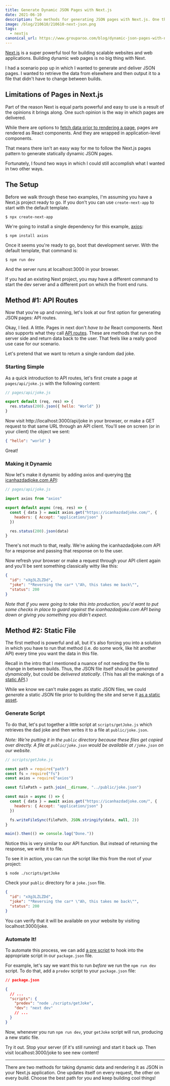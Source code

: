 ```yaml
---
title: Generate Dynamic JSON Pages with Next.js
date: 2021-06-10
description: Two methods for generating JSON pages with Next.js. One that updates on every request, the other on every build.
image: /blog/210610/210610-next-json.png
tags:
  - nextjs
canonical_url: https://www.grouparoo.com/blog/dynamic-json-pages-with-nextjs
---
```


[Next.js](https://nextjs.org/) is a super powerful tool for building scalable websites and web applications. Building dynamic web pages is no big thing with Next.

I had a scenario pop up in which I wanted to generate and deliver JSON pages. I wanted to retrieve the data from elsewhere and then output it to a file that didn't have to change between builds.

## Limitations of Pages in Next.js

Part of the reason Next is equal parts powerful and easy to use is a result of the opinions it brings along. One such opinion is the way in which pages are delivered.

While there are options to [fetch data prior to rendering a page](https://nextjs.org/docs/basic-features/data-fetching), pages are rendered as React components. And they are wrapped in application-level components.

That means there isn't an easy way for me to follow the Next.js pages pattern to generate statically dynamic JSON pages.

Fortunately, I found two ways in which I could still accomplish what I wanted in two other ways.

## The Setup

Before we walk through these two examples, I'm assuming you have a Next.js project ready to go. If you don't you can use `create-next-app` to start with the default template.

    $ npx create-next-app

We're going to install a single dependency for this example, [axios](https://www.npmjs.com/package/axios):

    $ npm install axios

Once it seems you're ready to go, boot that development server. With the default template, that command is:

    $ npm run dev

And the server runs at localhost:3000 in your browser.

If you had an existing Next project, you may have a different command to start the dev server and a different port on which the front end runs.

## Method #1: API Routes

Now that you're up and running, let's look at our first option for generating JSON pages: API routes.

Okay, I lied. A little. Pages in next don't _have to be_ React components. Next also supports what they call [API routes](https://nextjs.org/docs/api-routes/introduction). These are methods that run on the server side and return data back to the user. That feels like a really good use case for our scenario.

Let's pretend that we want to return a single random dad joke.

### Starting Simple

As a quick introduction to API routes, let's first create a page at `pages/api/joke.js` with the following content:

```js
// pages/api/joke.js

export default (req, res) => {
  res.status(200).json({ hello: "World" })
}
```

Now visit http://localhost:3000/api/joke in your browser, or make a GET request to that same URL through an API client. You'll see on screen (or in your client) the object we sent:

```json
{ "hello": "world" }
```

Great!

### Making it Dynamic

Now let's make it dynamic by adding axios and querying [the icanhazdadjoke.com API](https://icanhazdadjoke.com/api):

```js
// pages/api/joke.js

import axios from "axios"

export default async (req, res) => {
  const { data } = await axios.get("https://icanhazdadjoke.com/", {
    headers: { Accept: "application/json" }
  })

  res.status(200).json(data)
}
```

There's not much to that, really. We're asking the icanhazdadjoke.com API for a response and passing that response on to the user.

Now refresh your browser or make a request through your API client again and you'll be sent something classically witty like this:

```json
{
  "id": "xXg3LZLZDd",
  "joke": "*Reversing the car* \"Ah, this takes me back\"",
  "status": 200
}
```

_Note that if you were going to take this into production, you'd want to put some checks in place to guard against the icanhazdadjoke.com API being down or giving you something you didn't expect._

## Method #2: Static File

The first method is powerful and all, but it's also forcing you into a solution in which you have to run that method (i.e. do some work, like hit another API) every time you want the data in this file.

Recall in the intro that I mentioned a nuance of not needing the file to change in between builds. Thus, the JSON file itself should be _generated dynamically_, but could be _delivered statically_. (This has all the makings of a [static API](https://www.seancdavis.com/blog/lets-talk-about-static-apis/).)

While we know we can't make pages as static JSON files, we could _generate_ a static JSON file prior to building the site and serve it [as a static asset](https://nextjs.org/docs/basic-features/static-file-serving).

### Generate Script

To do that, let's put together a little script at `scripts/getJoke.js` which retrieves the dad joke and then writes it to a file at `public/joke.json`.

_Note: We're putting it in the `public` directory because these files get copied over directly. A file at `public/joke.json` would be available at `/joke.json` on our website._

```js
// scripts/getJoke.js

const path = require("path")
const fs = require("fs")
const axios = require("axios")

const filePath = path.join(__dirname, "../public/joke.json")

const main = async () => {
  const { data } = await axios.get("https://icanhazdadjoke.com/", {
    headers: { Accept: "application/json" }
  })

  fs.writeFileSync(filePath, JSON.stringify(data, null, 2))
}

main().then(() => console.log("Done."))
```

Notice this is very similar to our API function. But instead of returning the response, we write it to file.

To see it in action, you can run the script like this from the root of your project:

    $ node ./scripts/getJoke

Check your `public` directory for a `joke.json` file.

```json
{
  "id": "xXg3LZLZDd",
  "joke": "*Reversing the car* \"Ah, this takes me back\"",
  "status": 200
}
```

You can verify that it will be available on your website by visiting localhost:3000/joke.

### Automate It!

To automate this process, we can add [a pre script](https://docs.npmjs.com/cli/v7/using-npm/scripts#pre--post-scripts) to hook into the appropriate script in our `package.json` file.

For example, let's say we want this to run _before_ we run the `npm run dev` script. To do that, add a `predev` script to your `package.json` file:

```json
// package.json

{
  // ...
  "scripts": {
    "predev": "node ./scripts/getJoke",
    "dev": "next dev"
    // ...
  }
}
```

Now, whenever you run `npm run dev`, your `getJoke` script will run, producing a new static file.

Try it out. Stop your server (if it's still running) and start it back up. Then visit localhost:3000/joke to see new content!

---

There are two methods for taking dynamic data and rendering it as JSON in your Next.js application. One updates itself on every request, the other on every build. Choose the best path for you and keep building cool things!
